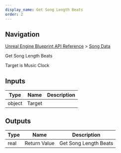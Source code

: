 ```yaml
---
display_name: Get Song Length Beats
order: 2
---
```

## Navigation

[Unreal Engine Blueprint API Reference](https://dev.epicgames.com/documentation/en-us/unreal-engine/BlueprintAPI) > [Song Data](https://dev.epicgames.com/documentation/en-us/unreal-engine/BlueprintAPI/SongData)

Get Song Length Beats

Target is Music Clock

## Inputs

| Type | Name | Description |
| --- | --- | --- |
| object | Target |  |

## Outputs

| Type | Name | Description |
| --- | --- | --- |
| real | Return Value | Get Song Length Beats |
